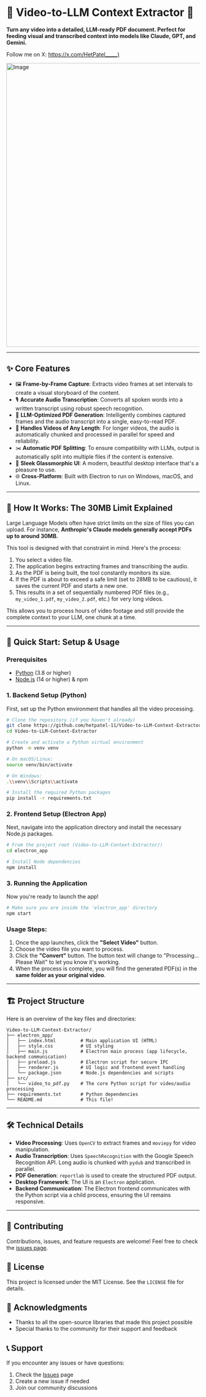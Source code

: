 # 🚀 Video-to-LLM Context Extractor 🚀

**Turn any video into a detailed, LLM-ready PDF document. Perfect for feeding visual and transcribed context into models like Claude, GPT, and Gemini.**

Follow me on X: <https://x.com/HetPatel_____)>

<img width="741" alt="Image" src="https://github.com/user-attachments/assets/de103c1d-94bf-4fa1-ab39-3b68e221babf" />


---

## ✨ Core Features

- 🖼️ **Frame-by-Frame Capture**: Extracts video frames at set intervals to create a visual storyboard of the content.
- 🎙️ **Accurate Audio Transcription**: Converts all spoken words into a written transcript using robust speech recognition.
- 📄 **LLM-Optimized PDF Generation**: Intelligently combines captured frames and the audio transcript into a single, easy-to-read PDF.
- 🧠 **Handles Videos of Any Length**: For longer videos, the audio is automatically chunked and processed in parallel for speed and reliability.
- ✂️ **Automatic PDF Splitting**: To ensure compatibility with LLMs, output is automatically split into multiple files if the content is extensive.
- 🎨 **Sleek Glassmorphic UI**: A modern, beautiful desktop interface that's a pleasure to use.
- 🌐 **Cross-Platform**: Built with Electron to run on Windows, macOS, and Linux.

---

## 🤔 How It Works: The 30MB Limit Explained

Large Language Models often have strict limits on the size of files you can upload. For instance, **Anthropic's Claude models generally accept PDFs up to around 30MB.**

This tool is designed with that constraint in mind. Here's the process:

1.  You select a video file.
2.  The application begins extracting frames and transcribing the audio.
3.  As the PDF is being built, the tool constantly monitors its size.
4.  If the PDF is about to exceed a safe limit (set to 28MB to be cautious), it saves the current PDF and starts a new one.
5.  This results in a set of sequentially numbered PDF files (e.g., `my_video_1.pdf`, `my_video_2.pdf`, etc.) for very long videos.

This allows you to process hours of video footage and still provide the complete context to your LLM, one chunk at a time.

---

## 🚀 Quick Start: Setup & Usage

### Prerequisites
- [Python](https://www.python.org/downloads/) (3.8 or higher)
- [Node.js](https://nodejs.org/en/download/) (14 or higher) & npm

### 1. Backend Setup (Python)

First, set up the Python environment that handles all the video processing.

```bash
# Clone the repository (if you haven't already)
git clone https://github.com/hetpatel-11/Video-to-LLM-Context-Extractor.git
cd Video-to-LLM-Context-Extractor

# Create and activate a Python virtual environment
python -m venv venv

# On macOS/Linux:
source venv/bin/activate

# On Windows:
.\\venv\\Scripts\\activate

# Install the required Python packages
pip install -r requirements.txt
```

### 2. Frontend Setup (Electron App)

Next, navigate into the application directory and install the necessary Node.js packages.

```bash
# From the project root (Video-to-LLM-Context-Extractor/)
cd electron_app

# Install Node dependencies
npm install
```

### 3. Running the Application

Now you're ready to launch the app!

```bash
# Make sure you are inside the 'electron_app' directory
npm start
```

### Usage Steps:
1.  Once the app launches, click the **"Select Video"** button.
2.  Choose the video file you want to process.
3.  Click the **"Convert"** button. The button text will change to "Processing... Please Wait" to let you know it's working.
4.  When the process is complete, you will find the generated PDF(s) in the **same folder as your original video**.

---

## 🏗️ Project Structure

Here is an overview of the key files and directories:

```
Video-to-LLM-Context-Extractor/
├── electron_app/
│   ├── index.html         # Main application UI (HTML)
│   ├── style.css          # UI styling
│   ├── main.js            # Electron main process (app lifecycle, backend communication)
│   ├── preload.js         # Electron script for secure IPC
│   ├── renderer.js        # UI logic and frontend event handling
│   └── package.json       # Node.js dependencies and scripts
├── src/
│   └── video_to_pdf.py    # The core Python script for video/audio processing
├── requirements.txt       # Python dependencies
└── README.md              # This file!
```

---

## 🛠️ Technical Details

- **Video Processing**: Uses `OpenCV` to extract frames and `moviepy` for video manipulation.
- **Audio Transcription**: Uses `SpeechRecognition` with the Google Speech Recognition API. Long audio is chunked with `pydub` and transcribed in parallel.
- **PDF Generation**: `reportlab` is used to create the structured PDF output.
- **Desktop Framework**: The UI is an `Electron` application.
- **Backend Communication**: The Electron frontend communicates with the Python script via a child process, ensuring the UI remains responsive.

---

## 🤝 Contributing

Contributions, issues, and feature requests are welcome! Feel free to check the [issues page](https://github.com/hetpatel-11/Video-to-LLM-Context-Extractor/issues).

## 📝 License

This project is licensed under the MIT License. See the `LICENSE` file for details.

## 🙏 Acknowledgments

- Thanks to all the open-source libraries that made this project possible
- Special thanks to the community for their support and feedback

## 📞 Support

If you encounter any issues or have questions:
1. Check the [Issues](https://github.com/hetpatel-11/Video-to-LLM-Context-Extractor/issues) page
2. Create a new issue if needed
3. Join our community discussions 
